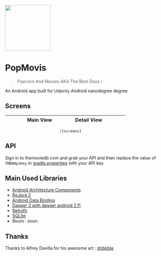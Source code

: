 <img src="https://github.com/alouanemed/PopMovis/blob/master/ART/web_icon.png" height="150">

# PopMovis 
> Popcorn And Movies AKA The Best Duos !

An Android app built for Udacity Android nanodegree degree.

## Screens

                Main View          |       Detail View                 
:---------------------------------:|:-------------------------------:
                             ![screens]


## API
Sign in to themoviedb.com and grab your API and then replace the value of `TMDBApiKey` in [gradle.properties][api-path] with your API key.


## Main Used Libraries
* [Android Architecture Components][arch]
* [RxJava 2][rxjava2]
* [Android Data Binding][data-binding]
* [Dagger 2 with dagger android 2.11][dagger2]
* [Retrofit][retrofit]
* [SQLite][sqlite] 
* Room : soon.

## Thanks
Thanks to Alfrey Davilla for his aweosme art : [dribbble][dribble-link]

[arch]: https://developer.android.com/arch
[data-binding]: https://developer.android.com/topic/libraries/data-binding/index.html
[espresso]: https://google.github.io/android-testing-support-library/docs/espresso/
[dagger2]: https://google.github.io/dagger
[retrofit]: http://square.github.io/retrofit
[sqlite]: https://developer.android.com/training/basics/data-storage/databases.html
[rxjava2]: https://github.com/ReactiveX/RxJava

[api-path]: https://github.com/alouanemed/PopMovis/blob/master/gradle.properties
[screens]: https://github.com/alouanemed/PopMovis/blob/master/ART/popmovies-screenshot.png
[dribble-link]: https://dribbble.com/shots/3511043-Movie-Time
